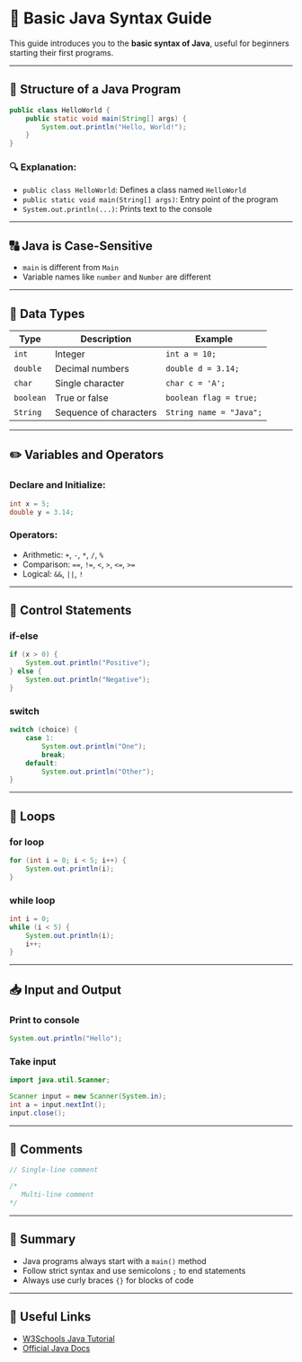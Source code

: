 # 📘 Basic Java Syntax Guide

This guide introduces you to the **basic syntax of Java**, useful for beginners starting their first programs.

---

## 📄 Structure of a Java Program

```java
public class HelloWorld {
    public static void main(String[] args) {
        System.out.println("Hello, World!");
    }
}
```

### 🔍 Explanation:
- `public class HelloWorld`: Defines a class named `HelloWorld`
- `public static void main(String[] args)`: Entry point of the program
- `System.out.println(...)`: Prints text to the console

---

## 🔠 Java is Case-Sensitive
- `main` is different from `Main`
- Variable names like `number` and `Number` are different

---

## 🔢 Data Types
| Type    | Description            | Example     |
|---------|------------------------|-------------|
| `int`   | Integer                | `int a = 10;` |
| `double`| Decimal numbers        | `double d = 3.14;` |
| `char`  | Single character       | `char c = 'A';` |
| `boolean`| True or false         | `boolean flag = true;` |
| `String`| Sequence of characters | `String name = "Java";` |

---

## ✏️ Variables and Operators

### Declare and Initialize:
```java
int x = 5;
double y = 3.14;
```

### Operators:
- Arithmetic: `+`, `-`, `*`, `/`, `%`
- Comparison: `==`, `!=`, `<`, `>`, `<=`, `>=`
- Logical: `&&`, `||`, `!`

---

## 🔁 Control Statements

### if-else
```java
if (x > 0) {
    System.out.println("Positive");
} else {
    System.out.println("Negative");
}
```

### switch
```java
switch (choice) {
    case 1:
        System.out.println("One");
        break;
    default:
        System.out.println("Other");
}
```

---

## 🔄 Loops

### for loop
```java
for (int i = 0; i < 5; i++) {
    System.out.println(i);
}
```

### while loop
```java
int i = 0;
while (i < 5) {
    System.out.println(i);
    i++;
}
```

---

## 📥 Input and Output

### Print to console
```java
System.out.println("Hello");
```

### Take input
```java
import java.util.Scanner;

Scanner input = new Scanner(System.in);
int a = input.nextInt();
input.close();
```

---

## 🧹 Comments

```java
// Single-line comment

/*
   Multi-line comment
*/
```

---

## 📌 Summary
- Java programs always start with a `main()` method
- Follow strict syntax and use semicolons `;` to end statements
- Always use curly braces `{}` for blocks of code

---

## 🔗 Useful Links
- [W3Schools Java Tutorial](https://www.w3schools.com/java/)
- [Official Java Docs](https://docs.oracle.com/en/java/)
